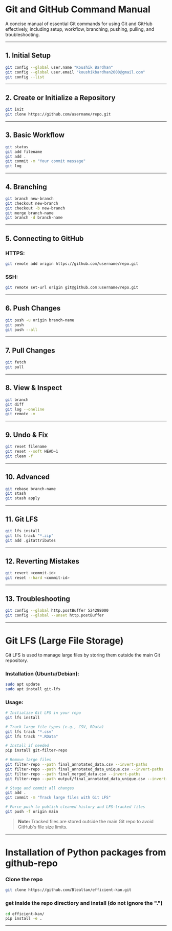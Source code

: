 # Git and GitHub Command Manual

A concise manual of essential Git commands for using Git and GitHub effectively, including setup, workflow, branching, pushing, pulling, and troubleshooting.

---

## 1. Initial Setup
```bash
git config --global user.name "Koushik Bardhan"
git config --global user.email "koushikbardhan2000@gmail.com"
git config --list
```

---

## 2. Create or Initialize a Repository
```bash
git init
git clone https://github.com/username/repo.git
```

---

## 3. Basic Workflow
```bash
git status
git add filename
git add .
git commit -m "Your commit message"
git log
```

---

## 4. Branching
```bash
git branch new-branch
git checkout new-branch
git checkout -b new-branch
git merge branch-name
git branch -d branch-name
```

---

## 5. Connecting to GitHub

### HTTPS:
```bash
git remote add origin https://github.com/username/repo.git
```

### SSH:
```bash
git remote set-url origin git@github.com:username/repo.git
```

---

## 6. Push Changes
```bash
git push -u origin branch-name
git push
git push --all
```

---

## 7. Pull Changes
```bash
git fetch
git pull
```

---

## 8. View & Inspect
```bash
git branch
git diff
git log --oneline
git remote -v
```

---

## 9. Undo & Fix
```bash
git reset filename
git reset --soft HEAD~1
git clean -f
```

---

## 10. Advanced
```bash
git rebase branch-name
git stash
git stash apply
```

---

## 11. Git LFS
```bash
git lfs install
git lfs track "*.zip"
git add .gitattributes
```

---

## 12. Reverting Mistakes
```bash
git revert <commit-id>
git reset --hard <commit-id>
```

---

## 13. Troubleshooting
```bash
git config --global http.postBuffer 524288000
git config --global --unset http.postBuffer
```

---

# Git LFS (Large File Storage)

Git LFS is used to manage large files by storing them outside the main Git repository.

### Installation (Ubuntu/Debian):
```bash
sudo apt update
sudo apt install git-lfs
```

### Usage:
```bash
# Initialize Git LFS in your repo
git lfs install

# Track large file types (e.g., CSV, RData)
git lfs track "*.csv"
git lfs track "*.RData"

# Install if needed
pip install git-filter-repo

# Remove large files
git filter-repo --path final_annotated_data.csv --invert-paths
git filter-repo --path final_annotated_data_unique.csv --invert-paths
git filter-repo --path final_merged_data.csv --invert-paths
git filter-repo --path output/final_annotated_data_unique.csv --invert-paths

# Stage and commit all changes
git add .
git commit -m "Track large files with Git LFS"

# Force push to publish cleaned history and LFS-tracked files
git push -f origin main
```

> **Note:** Tracked files are stored outside the main Git repo to avoid GitHub's file size limits.
---

# Installation of Python packages from github-repo
### Clone the repo
```bash
git clone https://github.com/Blealtan/efficient-kan.git
```

### get inside the repo directiory and install (do not ignore the ".")
```bash
cd efficient-kan/
pip install -e .
```
---
